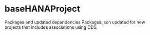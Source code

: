 # baseHANAProject
Packages and updated dependencies
Packages.json updated for new projects that includes associations using CDS.
